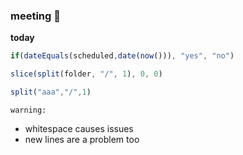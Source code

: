 ### meeting 📆

**today**

```js
if(dateEquals(scheduled,date(now())), "yes", "no")
```

```js
slice(split(folder, "/", 1), 0, 0)
```

```js
split("aaa","/",1)
```

`warning:` 
- whitespace causes issues
- new lines are a problem too
